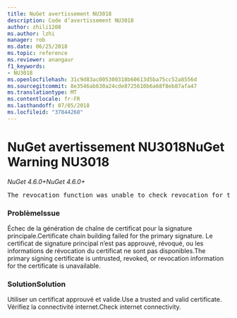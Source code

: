 ```yaml
---
title: NuGet avertissement NU3018
description: Code d’avertissement NU3018
author: zhili1208
ms.author: lzhi
manager: rob
ms.date: 06/25/2018
ms.topic: reference
ms.reviewer: anangaur
f1_keywords:
- NU3018
ms.openlocfilehash: 31c9d83ac005300318b60613d5ba75cc52a8556d
ms.sourcegitcommit: 8e3546ab630a24cde8725610b6a68f8eb87afa47
ms.translationtype: MT
ms.contentlocale: fr-FR
ms.lasthandoff: 07/05/2018
ms.locfileid: "37844268"
---
```

# <a name="nuget-warning-nu3018"></a><span data-ttu-id="fc207-103">NuGet avertissement NU3018</span><span class="sxs-lookup"><span data-stu-id="fc207-103">NuGet Warning NU3018</span></span>

<span data-ttu-id="fc207-104">*NuGet 4.6.0+*</span><span class="sxs-lookup"><span data-stu-id="fc207-104">*NuGet 4.6.0+*</span></span>

<pre>The revocation function was unable to check revocation for the certificate.</pre>

### <a name="issue"></a><span data-ttu-id="fc207-105">Problème</span><span class="sxs-lookup"><span data-stu-id="fc207-105">Issue</span></span>
<span data-ttu-id="fc207-106">Échec de la génération de chaîne de certificat pour la signature principale.</span><span class="sxs-lookup"><span data-stu-id="fc207-106">Certificate chain building failed for the primary signature.</span></span> <span data-ttu-id="fc207-107">Le certificat de signature principal n’est pas approuvé, révoqué, ou les informations de révocation du certificat ne sont pas disponibles.</span><span class="sxs-lookup"><span data-stu-id="fc207-107">The primary signing certificate is untrusted, revoked, or revocation information for the certificate is unavailable.</span></span>

### <a name="solution"></a><span data-ttu-id="fc207-108">Solution</span><span class="sxs-lookup"><span data-stu-id="fc207-108">Solution</span></span>
<span data-ttu-id="fc207-109">Utiliser un certificat approuvé et valide.</span><span class="sxs-lookup"><span data-stu-id="fc207-109">Use a trusted and valid certificate.</span></span> <span data-ttu-id="fc207-110">Vérifiez la connectivité internet.</span><span class="sxs-lookup"><span data-stu-id="fc207-110">Check internet connectivity.</span></span>